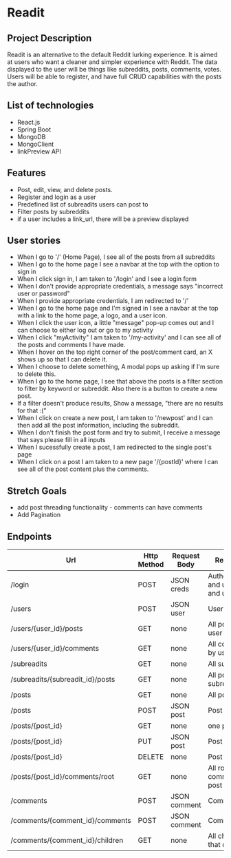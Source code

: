 # Readit

## Project Description

Readit is an alternative to the default Reddit lurking experience. It is aimed at users who want a cleaner and simpler experience with Reddit. The data displayed to the user will be things like subreddits, posts, comments, votes. Users will be able to register, and have full CRUD capabilities with the posts the author.

## List of technologies

* React.js
* Spring Boot
* MongoDB
* MongoClient
* linkPreview API
  
## Features

* Post, edit, view, and delete posts.
* Register and login as a user
* Predefined list of subreadits users can post to
* Filter posts by subreddits
* if a user includes a link_url, there will be a preview displayed

## User stories

* When I go to '/' (Home Page), I see all of the posts from all subreddits
* When I go to the home page I see a navbar at the top with the option to sign in
* When I click sign in, I am taken to '/login' and I see a login form
* When I don't provide appropriate credentials, a message says "incorrect user or password"
* When I provide appropriate credentials, I am redirected to '/'
* When I go to the home page and I'm signed in I see a navbar at the top with a link to the home page, a logo, and a user icon.
* When I click the user icon, a little "message" pop-up comes out and I can choose to either log out or go to my activity
* When I click "myActivity" I am taken to '/my-activity' and I can see all of the posts and comments I have made.
* When I hover on the top right corner of the post/comment card, an X shows up so that I can delete it.
* When I choose to delete something, A modal pops up asking if I'm sure to delete this. 
* When I go to the home page, I see that above the posts is a filter section to filter by keyword or subreddit. Also there is a button to create a new post.
* If a filter doesn't produce results, Show a message, "there are no results for that :("
* When I click on create a new post, I am taken to '/newpost' and I can then add all the post information, including the subreddit.
* When I don't finish the post form and try to submit, I receive a message that says please fill in all inputs
* When I sucessfully create a post, I am redirected to the single post's page
* When I click on a post I am taken to a new page '/{postId}' where I can see all of the post content plus the comments.

## Stretch Goals

* add post threading functionality - comments can have comments
* Add Pagination
  
## Endpoints

| Url                              | Http Method | Request Body | Response                                | Table      |
|----------------------------------|-------------|--------------|-----------------------------------------|------------|
| /login                           | POST        | JSON creds   | Authenticated, and user_id and username | Users      |
| /users                           | POST        | JSON user    | User                                    | Users      |
| /users/{user_id}/posts           | GET         | none         | All posts by user                       | Posts      |
| /users/{user_id}/comments        | GET         | none         | All comments by user                    | Comments   |
| /subreadits                      | GET         | none         | All subreadits                          | Subreadits |
| /subreadits/{subreadit_id}/posts | GET         | none         | All posts in subreadit                  | Posts      |
| /posts                           | GET         | none         | All posts                               | Posts      |
| /posts                           | POST        | JSON post    | Post                                    | Posts      |
| /posts/{post_id}                 | GET         | none         | one post                                | Posts      |
| /posts/{post_id}                 | PUT         | JSON post    | Post                                    | Posts      |
| /posts/{post_id}                 | DELETE      | none         | Post                                    | Posts      |
| /posts/{post_id}/comments/root   | GET         | none         | All root comments in post               | Comments   |
| /comments                        | POST        | JSON comment | Comment                                 | Comments   |
| /comments/{comment_id}/comments  | POST        | JSON comment | Comment                                 | Comments   |
| /comments/{comment_id}/children  | GET         | none         | All children of that comment            | Comments   |
